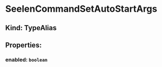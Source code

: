 # **SeelenCommandSetAutoStartArgs**

## **Kind: TypeAlias**

## **Properties**:

### enabled: `boolean`
